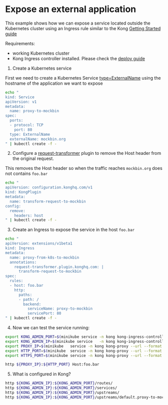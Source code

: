 # Expose an external application

This example shows how we can expose a service located outside the Kubernetes cluster using an Ingress rule similar to the Kong [Getting Started guide](0)

Requirements:

- working Kubernetes cluster
- Kong Ingress controller installed. Please check the [deploy guide](1)

1. Create a Kubernetes service

First we need to create a Kubernetes Service [type=ExternalName](2) using the hostname of the application we want to expose

```bash
echo "
kind: Service
apiVersion: v1
metadata:
  name: proxy-to-mockbin
spec:
  ports:
  - protocol: TCP
    port: 80
  type: ExternalName
  externalName: mockbin.org
" | kubectl create -f -
```

2. Configure a [request-transformer](3) plugin to remove the Host header from the original request.

This removes the Host header so when the traffic reaches `mockbin.org` does not contains `foo.bar`

```bash
echo "
apiVersion: configuration.konghq.com/v1
kind: KongPlugin
metadata:
  name: transform-request-to-mockbin
config:
  remove:
    headers: host
" | kubectl create -f -
```

3. Create an Ingress to expose the service in the host `foo.bar`

```bash
echo "
apiVersion: extensions/v1beta1
kind: Ingress
metadata:
  name: proxy-from-k8s-to-mockbin
  annotations:
    request-transformer.plugin.konghq.com: |
      transform-request-to-mockbin
spec:
  rules:
  - host: foo.bar
    http:
      paths:
      - path: /
        backend:
          serviceName: proxy-to-mockbin
          servicePort: 80
" | kubectl create -f -
```

4. Now we can test the service running:

```bash
export KONG_ADMIN_PORT=$(minikube service -n kong kong-ingress-controller --url --format "{{ .Port }}")
export KONG_ADMIN_IP=$(minikube service   -n kong kong-ingress-controller --url --format "{{ .IP }}")
export PROXY_IP=$(minikube   service -n kong kong-proxy --url --format "{{ .IP }}" | head -1)
export HTTP_PORT=$(minikube  service -n kong kong-proxy --url --format "{{ .Port }}" | head -1)
export HTTPS_PORT=$(minikube service -n kong kong-proxy --url --format "{{ .Port }}" | tail -1)

http ${PROXY_IP}:${HTTP_PORT} Host:foo.bar

```

5. What is configured in Kong?

```bash
http ${KONG_ADMIN_IP}:${KONG_ADMIN_PORT}/routes/
http ${KONG_ADMIN_IP}:${KONG_ADMIN_PORT}/services/
http ${KONG_ADMIN_IP}:${KONG_ADMIN_PORT}/upstreams/
http ${KONG_ADMIN_IP}:${KONG_ADMIN_PORT}/upstreams/default.proxy-to-mockbin.80/targets
```

[0]: https://getkong.org/docs/0.13.x/getting-started/configuring-a-service/
[1]: https://github.com/Kong/kubernetes-ingress-controller/tree/master/deploy
[2]: https://kubernetes.io/docs/concepts/services-networking/service/#services-without-selectors
[3]: https://getkong.org/plugins/request-transformer/

